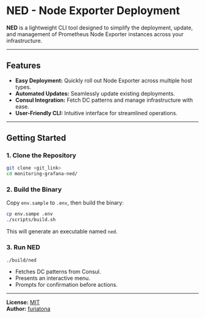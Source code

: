 # NED - Node Exporter Deployment

**NED** is a lightweight CLI tool designed to simplify the deployment, update, and management of Prometheus Node Exporter instances across your infrastructure.

---

## Features

- **Easy Deployment:** Quickly roll out Node Exporter across multiple host types.
- **Automated Updates:** Seamlessly update existing deployments.
- **Consul Integration:** Fetch DC patterns and manage infrastructure with ease.
- **User-Friendly CLI:** Intuitive interface for streamlined operations.

---

## Getting Started

### 1. Clone the Repository

```bash
git clone <git_link>
cd monitoring-grafana-ned/
```

### 2. Build the Binary

Copy `env.sample` to `.env`, then build the binary:

```bash
cp env.sampe .env
./scripts/build.sh
```

This will generate an executable named `ned`.

### 3. Run NED

```bash
./build/ned
```

- Fetches DC patterns from Consul.
- Presents an interactive menu.
- Prompts for confirmation before actions.

---

**License:** [MIT](./LICENSE)  
**Author:** [furiatona](https://github.com/furiatona)